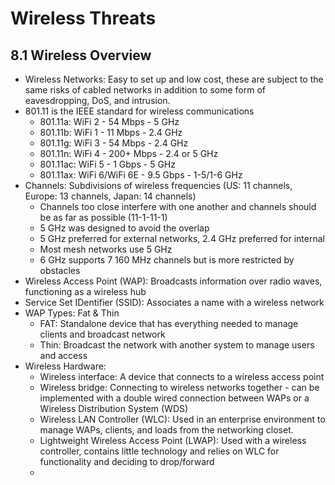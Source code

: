 # Wireless Threats
## 8.1 Wireless Overview
* Wireless Networks: Easy to set up and low cost, these are subject to the same risks of cabled networks in addition to some form of eavesdropping, DoS, and intrusion.
* 801.11 is the IEEE standard for wireless communications
  * 801.11a: WiFi 2 - 54 Mbps - 5 GHz
  * 801.11b: WiFi 1 - 11 Mbps - 2.4 GHz
  * 801.11g: WiFi 3 - 54 Mbps - 2.4 GHz
  * 801.11n: WiFi 4 - 200+ Mbps - 2.4 or 5 GHz
  * 801.11ac: WiFi 5 - 1 Gbps - 5 GHz
  * 801.11ax: WiFi 6/WiFi 6E - 9.5 Gbps - 1-5/1-6 GHz
* Channels: Subdivisions of wireless frequencies (US: 11 channels, Europe: 13 channels, Japan: 14 channels)
  * Channels too close interfere with one another and channels should be as far as possible (11-1-11-1)
  * 5 GHz was designed to avoid the overlap
  * 5 GHz preferred for external networks, 2.4 GHz preferred for internal
  * Most mesh networks use 5 GHz
  * 6 GHz supports 7 160 MHz channels but is more restricted by obstacles
* Wireless Access Point (WAP): Broadcasts information over radio waves, functioning as a wireless hub
* Service Set IDentifier (SSID): Associates a name with a wireless network
* WAP Types: Fat & Thin
  * FAT: Standalone device that has everything needed to manage clients and broadcast network
  * Thin: Broadcast the network with another system to manage users and access
* Wireless Hardware:
  * Wireless interface: A device that connects to a wireless access point
  * Wireless bridge: Connecting to wireless networks together - can be implemented with a double wired connection between WAPs or a Wireless Distribution System (WDS)
  * Wireless LAN Controller (WLC): Used in an enterprise environment to manage WAPs, clients, and loads from the networking closet.
  * Lightweight Wireless Access Point (LWAP): Used with a wireless controller, contains little technology and relies on WLC for functionality and deciding to drop/forward
  * 
